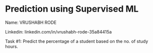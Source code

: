 # Prediction using Supervised ML

Name: VRUSHABH RODE

Linkedin: linkedin.com/in/vrushabh-rode-35a84415a

Task #1: Predict the percentage of a student based on the no. of study hours.


